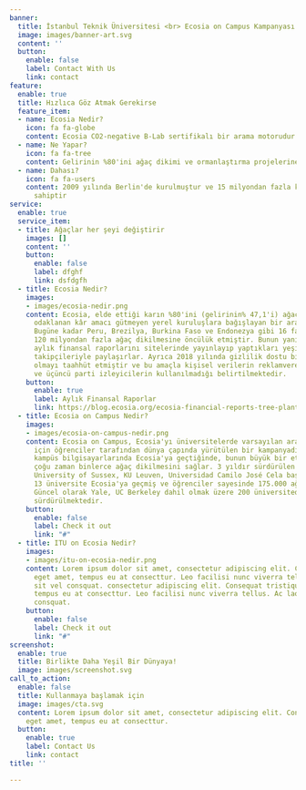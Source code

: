 ```yaml
---
banner:
  title: İstanbul Teknik Üniversitesi <br> Ecosia on Campus Kampanyası İle Tanışıyor
  image: images/banner-art.svg
  content: ''
  button:
    enable: false
    label: Contact With Us
    link: contact
feature:
  enable: true
  title: Hızlıca Göz Atmak Gerekirse
  feature_item:
  - name: Ecosia Nedir?
    icon: fa fa-globe
    content: Ecosia CO2-negative B-Lab sertifikalı bir arama motorudur
  - name: Ne Yapar?
    icon: fa fa-tree
    content: Gelirinin %80'ini ağaç dikimi ve ormanlaştırma projelerine ayırır
  - name: Dahası?
    icon: fa fa-users
    content: 2009 yılında Berlin'de kurulmuştur ve 15 milyondan fazla kullanıcıya
      sahiptir
service:
  enable: true
  service_item:
  - title: Ağaçlar her şeyi değiştirir
    images: []
    content: ''
    button:
      enable: false
      label: dfghf
      link: dsfdgfh
  - title: Ecosia Nedir?
    images:
    - images/ecosia-nedir.png
    content: Ecosia, elde ettiği karın %80'ini (gelirinin% 47,1'i) ağaçlandırmaya
      odaklanan kâr amacı gütmeyen yerel kuruluşlara bağışlayan bir arama motorudur.
      Bugüne kadar Peru, Brezilya, Burkina Faso ve Endonezya gibi 16 farklı ülkede
      120 milyondan fazla ağaç dikilmesine öncülük etmiştir. Bunun yanı sıra şirket
      aylık finansal raporlarını sitelerinde yayınlayıp yaptıkları yeşil yatırımları
      takipçileriyle paylaşırlar. Ayrıca 2018 yılında gizlilik dostu bir arama motoru
      olmayı taahhüt etmiştir ve bu amaçla kişisel verilerin reklamverenlere satılmadığı
      ve üçüncü parti izleyicilerin kullanılmadığı belirtilmektedir.
    button:
      enable: true
      label: Aylık Finansal Raporlar
      link: https://blog.ecosia.org/ecosia-financial-reports-tree-planting-receipts/
  - title: Ecosia on Campus Nedir?
    images:
    - images/ecosia-on-campus-nedir.png
    content: Ecosia on Campus, Ecosia'yı üniversitelerde varsayılan arama motoru yapmak
      için öğrenciler tarafından dünya çapında yürütülen bir kampanyadır. Bir üniversite
      kampüs bilgisayarlarında Ecosia'ya geçtiğinde, bunun büyük bir etkisi olur ve
      çoğu zaman binlerce ağaç dikilmesini sağlar. 3 yıldır sürdürülen kampanyada
      University of Sussex, KU Leuven, Universidad Camilo José Cela başta olmak üzere
      13 üniversite Ecosia'ya geçmiş ve öğrenciler sayesinde 175.000 ağaç dikilmiştir.
      Güncel olarak Yale, UC Berkeley dahil olmak üzere 200 üniversitede kampanya
      sürdürülmektedir.
    button:
      enable: false
      label: Check it out
      link: "#"
  - title: ITU on Ecosia Nedir?
    images:
    - images/itu-on-ecosia-nedir.png
    content: Lorem ipsum dolor sit amet, consectetur adipiscing elit. Consequat tristique
      eget amet, tempus eu at consecttur. Leo facilisi nunc viverra tellus. Ac laoreet
      sit vel consquat. consectetur adipiscing elit. Consequat tristique eget amet,
      tempus eu at consecttur. Leo facilisi nunc viverra tellus. Ac laoreet sit vel
      consquat.
    button:
      enable: false
      label: Check it out
      link: "#"
screenshot:
  enable: true
  title: Birlikte Daha Yeşil Bir Dünyaya!
  image: images/screenshot.svg
call_to_action:
  enable: false
  title: Kullanmaya başlamak için
  image: images/cta.svg
  content: Lorem ipsum dolor sit amet, consectetur adipiscing elit. Consequat tristique
    eget amet, tempus eu at consecttur.
  button:
    enable: true
    label: Contact Us
    link: contact
title: ''

---
```

